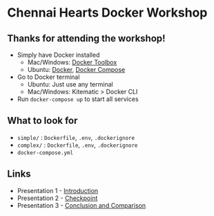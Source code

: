 # Chennai Hearts Docker Workshop

## Thanks for attending the workshop!

* Simply have Docker installed
  * Mac/Windows: [Docker Toolbox](https://www.docker.com/docker-toolbox)
  * Ubuntu: [Docker](https://docs.docker.com/engine/installation/ubuntulinux/), [Docker Compose](https://docs.docker.com/compose/install/)
* Go to Docker terminal
  * Ubuntu: Just use any terminal
  * Mac/Windows: Kitematic > Docker CLI
* Run `docker-compose up` to start all services

## What to look for

* `simple/` : `Dockerfile`, `.env`, `.dockerignore`
* `complex/` : `Dockerfile`, `.env`, `.dockerignore`
* `docker-compose.yml`

## Links

* Presentation 1 - [Introduction](bit.ly/1KyMJsL)
* Presentation 2 - [Checkpoint](bit.ly/1Q3pV6R)
* Presentation 3 - [Conclusion and Comparison](bit.ly/1K6qNoQ)

